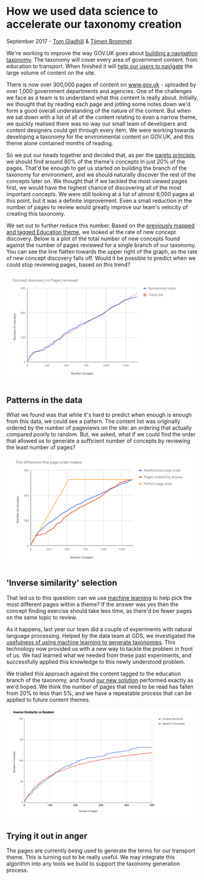 # How we used data science to accelerate our taxonomy creation

September 2017 - [Tom Gladhill](https://github.com/whoojemaflip) & [Tijmen Brommet](https://github.com/tijmenb)

We're working to improve the way GOV.UK goes about [building a navigation taxonomy](https://insidegovuk.blog.gov.uk/2016/04/14/building-a-new-tagging-infrastructure-for-gov-uk/). The taxonomy will cover every area of government content. from education to transport. When finished it will [help our users to navigate](https://insidegovuk.blog.gov.uk/2015/10/27/improving-navigation-on-gov-uk/) the large volume of content on the site.

There is now over 300,000 pages of content on www.gov.uk - uploaded by over 1,000 government departments and agencies. One of the challenges we face as a team is to understand what this content is really about. Initially, we thought that by reading each page and jotting some notes down we'd form a good overall understanding of the nature of the content. But when we sat down with a list of all of the content relating to even a narrow theme, we quickly realised there was no way our small team of developers and content designers could get through every item. We were working towards developing a taxonomy for the environmental content on GOV.UK, and this theme alone contained months of reading.

So we put our heads together and decided that, as per the [pareto principle](https://en.wikipedia.org/wiki/Pareto_principle), we should find around 80% of the theme's concepts in just 20% of the pages. That'd be enough to get us started on building the branch of the taxonomy for environment, and we should naturally discover the rest of the concepts later on. We thought that if we tackled the most viewed pages first, we would have the highest chance of discovering all of the most important concepts. We were still looking at a list of almost 6,000 pages at this point, but it was a definite improvement.  Even a small reduction in the number of pages to review would greatly improve our team's velocity of creating this taxonomy.

We set out to further reduce this number. Based on the [previously mapped and tagged Education theme](https://insidegovuk.blog.gov.uk/2017/03/21/presenting-our-new-taxonomy-beta), we looked at the rate of new concept discovery. Below is a plot of the total number of new concepts found against the number of pages reviewed for a single branch of our taxonomy. You can see the line flatten towards the upper right of the graph, as the rate of new concept discovery falls off. Would it be possible to predict when we could stop reviewing pages, based on this trend?

![](1-concept-discovery.png)

## Patterns in the data

What we found was that while it's hard to predict when enough is enough from this data, we could see a pattern. The content list was originally ordered by the number of pageviews on the site: an ordering that actually compared poorly to random. But, we asked, what if we could find the order that allowed us to  generate a sufficient number of concepts by reviewing the least number of pages?

![](2-patterns.png)

## 'Inverse similarity' selection

That led us to this question: can we use [machine learning](https://en.wikipedia.org/wiki/Machine_learning) to help pick the most different pages within a theme? If the answer was yes then the concept finding exercise should take less time, as there'd be fewer pages on the same topic to review.

As it happens, last year our team did a couple of experiments with natural language processing. Helped by the data team at GDS, we investigated the [usefulness of using machine learning to generate taxonomies](https://gdsdata.blog.gov.uk/2017/01/12/using-data-science-to-build-a-taxonomy-for-gov-uk/). This technology now provided us with a new way to tackle the problem in front of us.  We had learned what we needed from these past experiments, and successfully applied this knowledge to this newly understood problem.

We trialled this approach against the content tagged to the education branch of the taxonomy, and found [our new solution](https://github.com/alphagov/govuk-inverse-similarity) performed exactly as we'd hoped. We think the number of pages that need to be read has fallen from 20% to less than 5%, and we have a repeatable process that can be applied to future content themes.  

![](3-inverse-similarity.png)

## Trying it out in anger

The pages are currently being used to generate the terms for our transport theme. This is turning out to be really useful. We may integrate this algorithm into any tools we build to support the taxonomy generation process.
